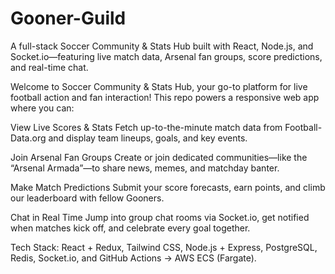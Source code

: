 # Gooner-Guild
A full-stack Soccer Community &amp; Stats Hub built with React, Node.js, and Socket.io—featuring live match data, Arsenal fan groups, score predictions, and real-time chat.

Welcome to Soccer Community & Stats Hub, your go-to platform for live football action and fan interaction! This repo powers a responsive web app where you can:

View Live Scores & Stats
Fetch up-to-the-minute match data from Football-Data.org and display team lineups, goals, and key events.

Join Arsenal Fan Groups
Create or join dedicated communities—like the “Arsenal Armada”—to share news, memes, and matchday banter.

Make Match Predictions
Submit your score forecasts, earn points, and climb our leaderboard with fellow Gooners.

Chat in Real Time
Jump into group chat rooms via Socket.io, get notified when matches kick off, and celebrate every goal together.

Tech Stack: React + Redux, Tailwind CSS, Node.js + Express, PostgreSQL, Redis, Socket.io, and GitHub Actions → AWS ECS (Fargate).
